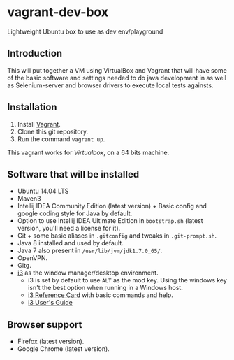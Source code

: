 # vagrant-dev-box
Lightweight Ubuntu box to use as dev env/playground

## Introduction

This will put together a VM using VirtualBox and Vagrant that will have some of the basic software and settings needed to do java development in as well as Selenium-server and browser drivers to execute local tests againsts. 

## Installation

1. Install [Vagrant](https://www.vagrantup.com).
2. Clone this git repository.
3. Run the command `vagrant up`.

This vagrant works for *Virtualbox*, on a 64 bits machine.

## Software that will be installed

- Ubuntu 14.04 LTS
- Maven3
- Intellij IDEA Community Edition (latest version) + Basic config and google coding style for Java by default.
- Option to use Intellij IDEA Ultimate Edition in `bootstrap.sh` (latest version, you'll need a license for it). 
- Git + some basic aliases in `.gitconfig` and tweaks in `.git-prompt.sh`. 
- Java 8 installed and used by default. 
- Java 7 also present in `/usr/lib/jvm/jdk1.7.0_65/`.
- OpenVPN.
- Gitg. 
- [i3](https://i3wm.org/) as the window manager/desktop environment. 
  - i3 is set by default to use `ALT` as the mod key. Using the windows key isn't the best option when running in a Windows host. 
  - [i3 Reference Card](https://i3wm.org/docs/refcard.html) with basic commands and help. 
  - [i3 User's Guide](https://i3wm.org/docs/userguide.html)

## Browser support

- Firefox (latest version).
- Google Chrome (latest version).
